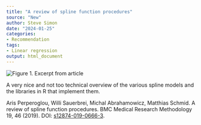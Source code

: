 ```yaml
---
title: "A review of spline function procedures"
source: "New"
author: Steve Simon
date: "2024-01-25"
categories:
- Recommendation
tags:
- Linear regression
output: html_document
---
```


![Figure 1. Excerpt from article](http://www.pmean.com/new-images/24/review-of-splines-01.png)

<div class="notes">

A very nice and not too technical overview of the various spline models and the libraries in R that implement them.

Aris Perperoglou, Willi Sauerbrei, Michal Abrahamowicz, Matthias Schmid. A review of spline function procedures. BMC Medical Research Methodology 19, 46 (2019). DOI:  [s12874-019-0666-3][per1].

[per1]: https://doi.org/10.1186/s12874-019-0666-3

</div>
